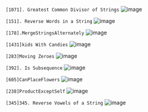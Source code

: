 `[1071]. Greatest Common Divisor of Strings`
![image](https://github.com/Thein-Naing/LeetCode/assets/117463446/a1b76b8e-0457-4526-8020-c0a96317a161)

`[151]. Reverse Words in a String`
![image](https://github.com/Thein-Naing/LeetCode/assets/117463446/b16e4097-fac9-4902-bb95-d9065c6562eb)

`[178].MergeStringsAlternately`
![image](https://github.com/Thein-Naing/LeetCode/assets/117463446/bf596b46-ded9-4d42-afe9-8cf07ae3c485)


`[1431]kids With Candies`
![image](https://github.com/Thein-Naing/LeetCode/assets/117463446/78aa1557-8081-4ec1-850d-5108d4d5853b)


`[283]Moving Zeroes`
![image](https://github.com/Thein-Naing/LeetCode/assets/117463446/d8d8101a-032c-49ae-b8e2-4fb8199391aa)

`[392]. Is Subsequence`
![image](https://github.com/Thein-Naing/LeetCode/assets/117463446/dff01b56-6b6a-41aa-ae96-cd63aa2963fd)

`[605]CanPlaceFlowers`
![image](https://github.com/Thein-Naing/LeetCode/assets/117463446/c146911f-f0b8-43c7-ba79-092d0efad12b)

`[238]ProductExceptSelf`
![image](https://github.com/Thein-Naing/LeetCode/assets/117463446/68b5da31-0706-43fe-a3bc-0360c5f499dd)

`[345]345. Reverse Vowels of a String`
![image](https://github.com/Thein-Naing/LeetCode/assets/117463446/549f3764-ac3d-4cb1-934c-5df45a6ca8cb)












